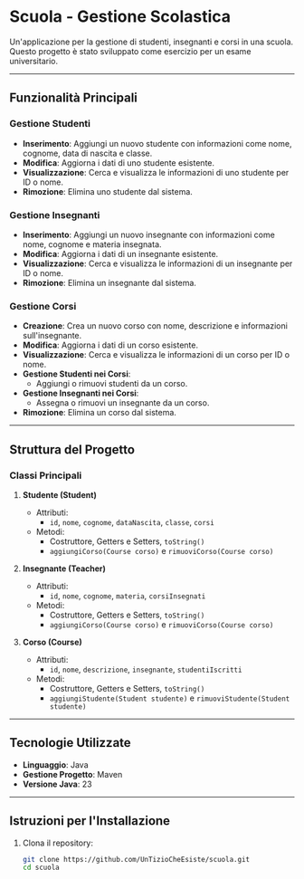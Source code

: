 # Scuola - Gestione Scolastica

Un'applicazione per la gestione di studenti, insegnanti e corsi in una scuola. Questo progetto è stato sviluppato come esercizio per un esame universitario.

---

## Funzionalità Principali

### Gestione Studenti
- **Inserimento**: Aggiungi un nuovo studente con informazioni come nome, cognome, data di nascita e classe.
- **Modifica**: Aggiorna i dati di uno studente esistente.
- **Visualizzazione**: Cerca e visualizza le informazioni di uno studente per ID o nome.
- **Rimozione**: Elimina uno studente dal sistema.

### Gestione Insegnanti
- **Inserimento**: Aggiungi un nuovo insegnante con informazioni come nome, cognome e materia insegnata.
- **Modifica**: Aggiorna i dati di un insegnante esistente.
- **Visualizzazione**: Cerca e visualizza le informazioni di un insegnante per ID o nome.
- **Rimozione**: Elimina un insegnante dal sistema.

### Gestione Corsi
- **Creazione**: Crea un nuovo corso con nome, descrizione e informazioni sull'insegnante.
- **Modifica**: Aggiorna i dati di un corso esistente.
- **Visualizzazione**: Cerca e visualizza le informazioni di un corso per ID o nome.
- **Gestione Studenti nei Corsi**: 
  - Aggiungi o rimuovi studenti da un corso.
- **Gestione Insegnanti nei Corsi**: 
  - Assegna o rimuovi un insegnante da un corso.
- **Rimozione**: Elimina un corso dal sistema.

---

## Struttura del Progetto

### Classi Principali
1. **Studente (Student)**
   - Attributi:
     - `id`, `nome`, `cognome`, `dataNascita`, `classe`, `corsi`
   - Metodi:
     - Costruttore, Getters e Setters, `toString()`
     - `aggiungiCorso(Course corso)` e `rimuoviCorso(Course corso)`

2. **Insegnante (Teacher)**
   - Attributi:
     - `id`, `nome`, `cognome`, `materia`, `corsiInsegnati`
   - Metodi:
     - Costruttore, Getters e Setters, `toString()`
     - `aggiungiCorso(Course corso)` e `rimuoviCorso(Course corso)`

3. **Corso (Course)**
   - Attributi:
     - `id`, `nome`, `descrizione`, `insegnante`, `studentiIscritti`
   - Metodi:
     - Costruttore, Getters e Setters, `toString()`
     - `aggiungiStudente(Student studente)` e `rimuoviStudente(Student studente)`

---

## Tecnologie Utilizzate
- **Linguaggio**: Java
- **Gestione Progetto**: Maven
- **Versione Java**: 23

---

## Istruzioni per l'Installazione

1. Clona il repository:
   ```bash
   git clone https://github.com/UnTizioCheEsiste/scuola.git
   cd scuola
